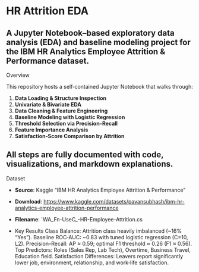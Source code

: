 # HR Attrition EDA
A Jupyter Notebook–based exploratory data analysis (EDA) and baseline modeling project for the IBM HR Analytics Employee Attrition & Performance dataset.
---
Overview

This repository hosts a self‑contained Jupyter Notebook that walks through:

1. **Data Loading & Structure Inspection**  
2. **Univariate & Bivariate EDA**  
3. **Data Cleaning & Feature Engineering**  
4. **Baseline Modeling with Logistic Regression**  
5. **Threshold Selection via Precision–Recall**  
6. **Feature Importance Analysis**    
7. **Satisfaction‑Score Comparison by Attrition**

All steps are fully documented with code, visualizations, and markdown explanations.
---
Dataset
- **Source**: Kaggle “IBM HR Analytics Employee Attrition & Performance”  
- **Download**: https://www.kaggle.com/datasets/pavansubhash/ibm-hr-analytics-employee-attrition-performance  
- **Filename**: `WA_Fn-UseC_-HR-Employee-Attrition.cs

- Key Results
Class Balance: Attrition class heavily imbalanced (~16% “Yes”).
Baseline ROC‑AUC: ~0.83 with tuned logistic regression (C=10, L2).
Precision–Recall: AP ≈ 0.59; optimal F1 threshold ≈ 0.26 (F1 ≈ 0.56).
Top Predictors: Roles (Sales Rep, Lab Tech), Overtime, Business Travel, Education field.
Satisfaction Differences: Leavers report significantly lower job, environment, relationship, and work‑life satisfaction.
